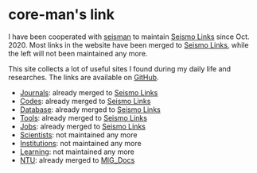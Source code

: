 # core-man's link

I have been cooperated with [seisman](https://github.com/seisman) to maintain [Seismo Links](https://github.com/seismo-learn/links) since Oct. 2020.
Most links in the website have been merged to [Seismo Links](https://github.com/seismo-learn/links), while the left will not been maintained any more.

This site collects a lot of useful sites I found during my daily life and researches.
The links are available on [GitHub](https://github.com/core-man/link).

- [Journals](content/post/journals/): already merged to [Seismo Links](https://seismo-learn.org/links/journals/)
- [Codes](content/post/codes/): already merged to [Seismo Links](https://seismo-learn.org/links/codes/)
- [Database](content/post/database/): already merged to [Seismo Links](https://seismo-learn.org/links/database/)
- [Tools](content/post/tools/): already merged to [Seismo Links](https://seismo-learn.org/links/tools/)
- [Jobs](content/post/jobs/): already merged to [Seismo Links](https://seismo-learn.org/links/jobs/)
- [Scientists](content/post/scientists/): not maintained any more
- [Institutions](content/post/institutions/): not maintained any more
- [Learning](content/post/learning/): not maintained any more
- [NTU](content/post/ntu/): already merged to [MIG_Docs](https://migg-ntu.github.io/MIG_Docs/links)
